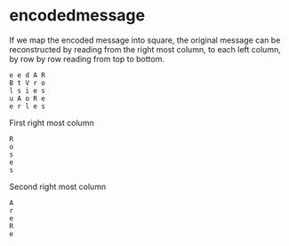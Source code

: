 # encodedmessage

If we map the encoded message into square, the original message can be reconstructed by reading from the right most column, to each left column, by row by row reading from top to bottom.

```
e e d A R
B t V r o
l s i e s
u A o R e
e r l e s
```

First right most column

```
R
o
s
e
s
```

Second right most column

```
A
r
e
R
e
```
